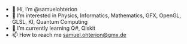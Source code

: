 - 👋 Hi, I’m @samuelohterion
- 👀 I’m interested in Physics, Informatics, Mathematics, GFX, OpenGL, GLSL, KI, Quantum Computing
- 🌱 I’m currently learning Q#, Qiskit
- 📫 How to reach me samuel.ohterion@gmx.de

<!---
samuelohterion/samuelohterion is a ✨ special ✨ repository because its `README.md` (this file) appears on your GitHub profile.
You can click the Preview link to take a look at your changes.
--->
